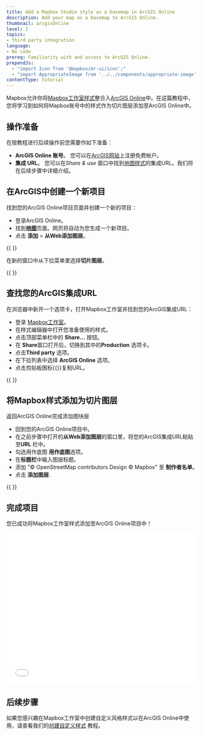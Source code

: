 ```yaml
---
title: Add a Mapbox Studio style as a basemap in ArcGIS Online
description: Add your map as a basemap to ArcGIS Online.
thumbnail: arcgisOnline
level: 2
topics:
- third party integration
language:
- No code
prereq: Familiarity with and access to ArcGIS Online.
prependJs:
  - "import Icon from '@mapbox/mr-ui/icon';"
  - "import AppropriateImage from '../../components/appropriate-image';"
contentType: tutorial
---
```


Mapbox允许你将[Mapbox工作室样式](https://www.mapbox.com/studio/styles)整合入[ArcGIS Online](https://www.arcgis.com/home)中。在这篇教程中，您将学习到如何将Mapbox账号中的样式作为切片图层添加至ArcGIS Online中。

## 操作准备

在按教程进行后续操作前您需要作如下准备：

- **ArcGIS Online 账号**。 您可以在[ArcGIS网站](https://www.arcgis.com/home/createaccount.html)上注册免费帐户。
- **集成 URL**。 您可以在*Share &amp; use* 窗口中找到[地图样式](https://www.mapbox.com/studio)的集成URL。我们将在后续步骤中详细介绍。
## 在ArcGIS中创建一个新项目

找到您的ArcGIS Online项目页面并创建一个新的项目：

- 登录ArcGIS Online。
- 找到[**地图**](http://www.arcgisonline.cn/arcgis/home/index.html)页面。网页将自动为您生成一个新项目。
- 点击 **添加** > **从Web添加图层**。

{{
  <AppropriateImage
    imageId="arcgisDropdown"
    alt="how to initialize adding a layer from web in ArcGIS"
  />
}}

在新的窗口中从下拉菜单里选择**切片图层**。

{{
  <AppropriateImage
    imageId="arcgisTileLayerBlank"
    alt="how to specify a tile layer in ArcGIS"
  />
}}

## 查找您的ArcGIS集成URL

在浏览器中新开一个选项卡，打开Mapbox工作室并找到您的ArcGIS集成URL：

- 登录 [Mapbox工作室](https://www.mapbox.com/studio)。
- 在样式编辑器中打开您准备使用的样式。
- 点击顶部菜单栏中的 **Share...** 按钮。
- 在 **Share**窗口打开后，切换到其中的**Production** 选项卡。
- 点击**Third party** 选项。
- 在下拉列表中选择 **ArcGIS Online** 选项。
- 点击剪贴板图标{{<Icon name='menu' inline={true} />}}复制URL。

{{
  <AppropriateImage
    imageId="arcgisSharePage"
    alt="Screenshot showing the Share modal in Mapbox Studio"
  />
}}

## 将Mapbox样式添加为切片图层

返回ArcGIS Online完成添加图块层

<!--copyeditor ignore basemap-->

- 回到您的ArcGIS Online项目中。
- 在之前步骤中打开的**从Web添加图层**的窗口里，将您的ArcGIS集成URL粘贴至**URL** 栏中。
- 勾选用作底图 **用作底图**选项。
- 在**标题栏**中输入图层标题。
- 添加 "© OpenStreetMap contributors Design © Mapbox" 至 **制作者名单**。
- 点击 **添加图层**.

{{
  <AppropriateImage
    imageId="arcgisTileLayerFilled"
    alt="complete add layer from web form in ArcGIS"
  />
}}

## 完成项目

您已成功将Mapbox工作室样式添加至ArcGIS Online项目中！

<iframe width="500" height="400" frameborder="0" scrolling="no" marginheight="0" marginwidth="0" title="Mapbox and Esri" src="//www.arcgis.com/apps/Embed/index.html?webmap=9584661e8d7341bc8a6708defb704419&extent=-123.4323,45.1638,-121.8598,45.8605&zoom=true&previewImage=false&scale=true&disable_scroll=true&theme=light"></iframe>

## 后续步骤

如果您感兴趣在Mapbox工作室中创建自定义风格样式以在ArcGIS Online中使用，请查看我们的[创建自定义样式](/help/tutorials/create-a-custom-style) 教程。

